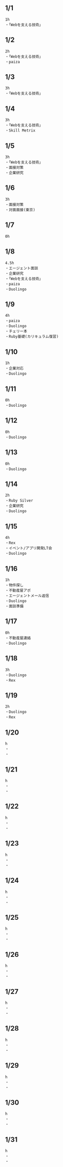 ## 1/1
    1h
    ・「Webを支える技術」

## 1/2
    2h
    ・「Webを支える技術」
    ・paiza

## 1/3
    3h
    ・「Webを支える技術」

## 1/4
    3h
    ・「Webを支える技術」
    ・Skill Metrix

## 1/5
    3h
    ・「Webを支える技術」
    ・面接対策
    ・企業研究

## 1/6
    3h
    ・面接対策
    ・対面面接(東京)

## 1/7
    0h

## 1/8
    4.5h
    ・エージェント面談
    ・企業研究
    ・「Webを支える技術」
    ・paiza
    ・Duolingo

## 1/9
    4h
    ・paiza
    ・Duolingo
    ・チェリー本
    ・Ruby基礎(カリキュラム復習)

## 1/10
    1h
    ・企業対応
    ・Duolingo

## 1/11
    0h
    ・Duolingo

## 1/12
    0h
    ・Duolingo

## 1/13
    0h
    ・Duolingo

## 1/14
    2h
    ・Ruby Silver
    ・企業研究
    ・Duolingo

## 1/15
    4h
    ・Rex
    ・イベント/アプリ開発LT会
    ・Duolingo

## 1/16
    1h
    ・物件探し
    ・不動産屋アポ
    ・エージェントメール返信
    ・Duolingo
    ・面談準備

## 1/17
    0h
    ・不動産屋連絡
    ・Duolingo

## 1/18
    3h
    ・Duolingo
    ・Rex

## 1/19
    2h
    ・Duolingo
    ・Rex

## 1/20
    h
    ・
    ・

## 1/21
    h
    ・
    ・

## 1/22
    h
    ・
    ・

## 1/23
    h
    ・
    ・

## 1/24
    h
    ・
    ・

## 1/25
    h
    ・
    ・

## 1/26
    h
    ・
    ・

## 1/27
    h
    ・
    ・

## 1/28
    h
    ・
    ・

## 1/29
    h
    ・
    ・

## 1/30
    h
    ・
    ・

## 1/31
    h
    ・
    ・
